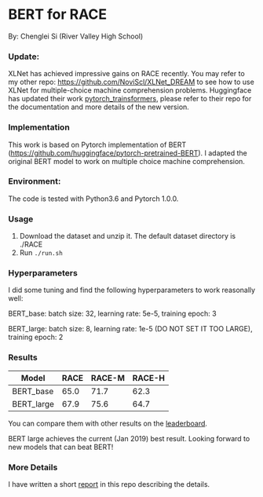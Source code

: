 # BERT for RACE

By: Chenglei Si (River Valley High School)

### Update:
XLNet has achieved impressive gains on RACE recently. You may refer to my other repo: https://github.com/NoviScl/XLNet_DREAM to see how to use XLNet for multiple-choice machine comprehension problems. Huggingface has updated their work [pytorch_trainsformers](https://github.com/huggingface/pytorch-transformers), please refer to their repo for the documentation and more details of the new version. 

### Implementation
This work is based on Pytorch implementation of BERT (https://github.com/huggingface/pytorch-pretrained-BERT). I adapted the original BERT model to work on multiple choice machine comprehension.

### Environment:
The code is tested with Python3.6 and Pytorch 1.0.0.

### Usage
1. Download the dataset and unzip it. The default dataset directory is ./RACE
2. Run ```./run.sh```

### Hyperparameters
I did some tuning and find the following hyperparameters to work reasonally well:

BERT_base: batch size: 32, learning rate: 5e-5, training epoch: 3

BERT_large: batch size: 8, learning rate: 1e-5 (DO NOT SET IT TOO LARGE), training epoch: 2

### Results
Model | RACE | RACE-M | RACE-H 
--- | --- | --- | --- |
BERT_base | 65.0 | 71.7 | 62.3 
BERT_large | 67.9 | 75.6 | 64.7

You can compare them with other results on the [leaderboard](http://www.qizhexie.com/data/RACE_leaderboard).

BERT large achieves the current (Jan 2019) best result. Looking forward to new models that can beat BERT!

### More Details
I have written a short [report](./BERT_RACE.pdf) in this repo describing the details.




